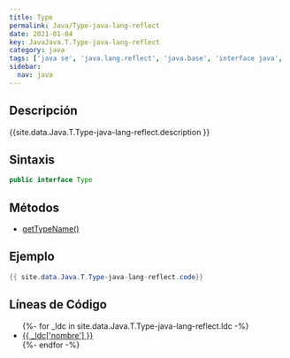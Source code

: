 ```yaml
---
title: Type
permalink: Java/Type-java-lang-reflect
date: 2021-01-04
key: JavaJava.T.Type-java-lang-reflect
category: java
tags: ['java se', 'java.lang.reflect', 'java.base', 'interface java', 'Java 1.5']
sidebar: 
  nav: java
---
```


## Descripción
{{site.data.Java.T.Type-java-lang-reflect.description }}

## Sintaxis
~~~java
public interface Type
~~~

## Métodos
* [getTypeName()](/Java/Type-java-lang-reflect/getTypeName)

## Ejemplo
~~~java
{{ site.data.Java.T.Type-java-lang-reflect.code}}
~~~

## Líneas de Código
<ul>
{%- for _ldc in site.data.Java.T.Type-java-lang-reflect.ldc -%}
   <li>
       <a href="{{_ldc['url'] }}">{{ _ldc['nombre'] }}</a>
   </li>
{%- endfor -%}
</ul>
